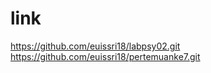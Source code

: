 # link

https://github.com/euissri18/labpsy02.git <br>
https://github.com/euissri18/pertemuanke7.git
